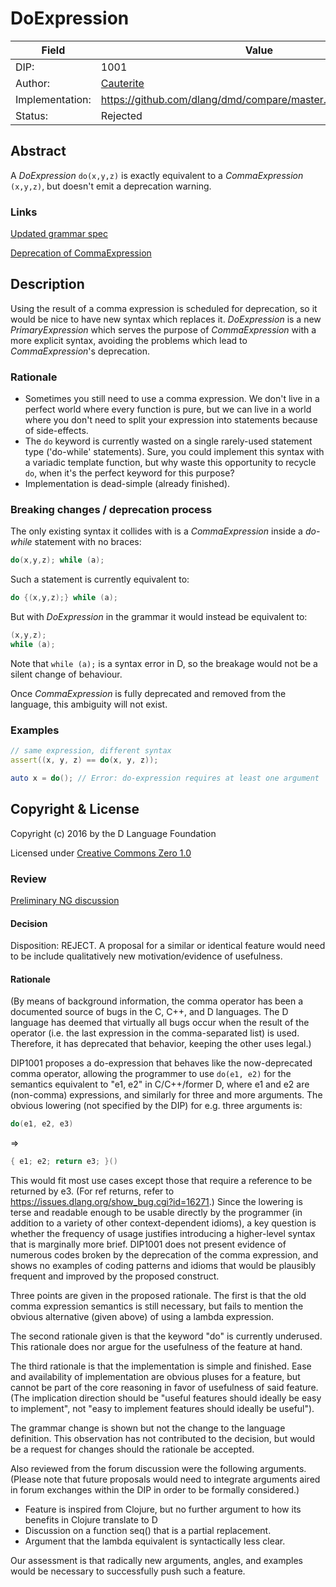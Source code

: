 # DoExpression

| Field           | Value                                                           |
|-----------------|-----------------------------------------------------------------|
| DIP:            | 1001                                                            |
| Author:         | [Cauterite](https://github.com/Cauterite)                       |
| Implementation: | https://github.com/dlang/dmd/compare/master...Cauterite:doExpr0 |
| Status:         | Rejected                                                        |

## Abstract

A *DoExpression* `do(x,y,z)` is exactly equivalent to a *CommaExpression* `(x,y,z)`, but
doesn't emit a deprecation warning.

### Links

[Updated grammar spec](https://github.com/dlang/dlang.org/compare/master...Cauterite:patch-1)

[Deprecation of CommaExpression](https://dlang.org/deprecate.html#Using%20the%20result%20of%20a%20comma%20expression)

## Description

Using the result of a comma expression is scheduled for deprecation, so it would be
nice to have new syntax which replaces it. *DoExpression* is a new *PrimaryExpression*
which serves the purpose of *CommaExpression* with a more explicit syntax, avoiding
the problems which lead to *CommaExpression*'s deprecation.

### Rationale

- Sometimes you still need to use a comma expression. We don't live in a perfect world where every function is pure,
but we can live in a world where you don't need to split your expression into statements because of side-effects.
- The `do` keyword is currently wasted on a single rarely-used statement type ('do-while' statements).
Sure, you could implement this syntax with a variadic template function,
but why waste this opportunity to recycle `do`, when it's the perfect keyword for this purpose?
- Implementation is dead-simple (already finished).

### Breaking changes / deprecation process

The only existing syntax it collides with is a *CommaExpression* inside a *do-while* statement with no braces:
```d
do(x,y,z); while (a);
```
Such a statement is currently equivalent to:
```d
do {(x,y,z);} while (a);
```
But with *DoExpression* in the grammar it would instead be equivalent to:
```d
(x,y,z);
while (a);
```
Note that `while (a);` is a syntax error in D, so the breakage would not be a silent change of behaviour.

Once *CommaExpression* is fully deprecated and removed from the language, this
ambiguity will not exist.

### Examples

```d
// same expression, different syntax
assert((x, y, z) == do(x, y, z));

auto x = do(); // Error: do-expression requires at least one argument
```

## Copyright & License

Copyright (c) 2016 by the D Language Foundation

Licensed under [Creative Commons Zero 1.0](https://creativecommons.org/publicdomain/zero/1.0/legalcode.txt)

### Review

[Preliminary NG discussion](http://forum.dlang.org/post/nqem7g$1hm6$1@digitalmars.com)

#### Decision

Disposition: REJECT. A proposal for a similar or identical feature would need
to be include qualitatively new motivation/evidence of usefulness.

#### Rationale

(By means of background information, the comma operator has been a documented
source of bugs in the C, C++, and D languages. The D language has deemed that
virtually all bugs occur when the result of the operator (i.e. the last
expression in the comma-separated list) is used. Therefore, it has deprecated
that behavior, keeping the other uses legal.)

DIP1001 proposes a do-expression that behaves like the now-deprecated comma
operator, allowing the programmer to use `do(e1, e2)` for the semantics
equivalent to "e1, e2" in C/C++/former D, where e1 and e2 are (non-comma)
expressions, and similarly for three and more arguments. The obvious lowering
(not specified by the DIP) for e.g. three arguments is:

```D
do(e1, e2, e3)
```
=>
```D
{ e1; e2; return e3; }()
```

This would fit most use cases except those that require a reference to be
returned by e3. (For ref returns, refer to
https://issues.dlang.org/show_bug.cgi?id=16271.) Since the lowering is terse
and readable enough to be usable directly by the programmer (in addition to a
variety of other context-dependent idioms), a key question is whether the
frequency of usage justifies introducing a higher-level syntax that is
marginally more brief. DIP1001 does not present evidence of numerous codes
broken by the deprecation of the comma expression, and shows no examples of
coding patterns and idioms that would be plausibly frequent and improved by the
proposed construct.

Three points are given in the proposed rationale. The first is that the old
comma expression semantics is still necessary, but fails to mention the obvious
alternative (given above) of using a lambda expression.

The second rationale given is that the keyword "do" is currently underused.
This rationale does nor argue for the usefulness of the feature at hand.

The third rationale is that the implementation is simple and finished. Ease and
availability of implementation are obvious pluses for a feature, but cannot be
part of the core reasoning in favor of usefulness of said feature. (The
implication direction should be "useful features should ideally be easy to
implement", not "easy to implement features should ideally be useful").

The grammar change is shown but not the change to the language definition. This
observation has not contributed to the decision, but would be a request for
changes should the rationale be accepted.

Also reviewed from the forum discussion were the following arguments. (Please
note that future proposals would need to integrate arguments aired in forum
exchanges within the DIP in order to be formally considered.)

- Feature is inspired from Clojure, but no further argument to how its benefits
  in Clojure translate to D
- Discussion on a function seq() that is a partial replacement.
- Argument that the lambda equivalent is syntactically less clear.

Our assessment is that radically new arguments, angles, and examples would be
necessary to successfully push such a feature.
